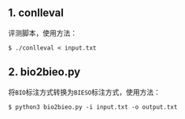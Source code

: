 ## 1. conlleval

评测脚本，使用方法：

    $ ./conlleval < input.txt

## 2. bio2bieo.py

将`BIO`标注方式转换为`BIESO`标注方式，使用方法：

    $ python3 bio2bieo.py -i input.txt -o output.txt
